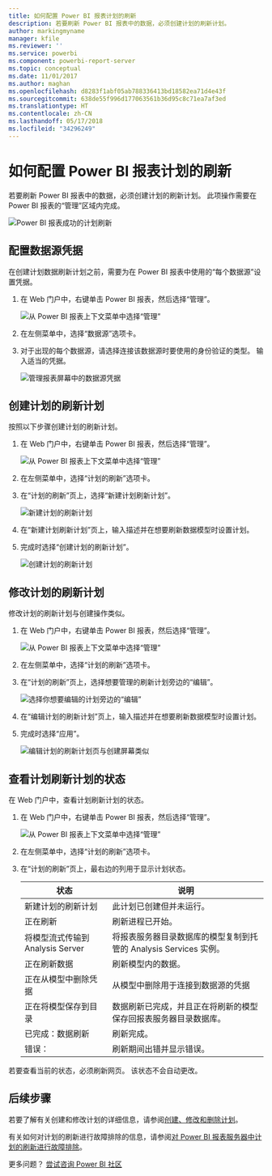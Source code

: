 ```yaml
---
title: 如何配置 Power BI 报表计划的刷新
description: 若要刷新 Power BI 报表中的数据，必须创建计划的刷新计划。
author: markingmyname
manager: kfile
ms.reviewer: ''
ms.service: powerbi
ms.component: powerbi-report-server
ms.topic: conceptual
ms.date: 11/01/2017
ms.author: maghan
ms.openlocfilehash: d8283f1abf05ab788336413bd18582ea71d4e43f
ms.sourcegitcommit: 638de55f996d177063561b36d95c8c71ea7af3ed
ms.translationtype: HT
ms.contentlocale: zh-CN
ms.lasthandoff: 05/17/2018
ms.locfileid: "34296249"
---
```

# <a name="how-to-configure-power-bi-report-scheduled-refresh"></a>如何配置 Power BI 报表计划的刷新
若要刷新 Power BI 报表中的数据，必须创建计划的刷新计划。 此项操作需要在 Power BI 报表的“管理”区域内完成。

![Power BI 报表成功的计划刷新](media/configure-scheduled-refresh/scheduled-refresh-success.png)

## <a name="configure-data-source-credentials"></a>配置数据源凭据
在创建计划数据刷新计划之前，需要为在 Power BI 报表中使用的“每个数据源”设置凭据。

1. 在 Web 门户中，右键单击 Power BI 报表，然后选择“管理”。
   
    ![从 Power BI 报表上下文菜单中选择“管理”](media/configure-scheduled-refresh/manage-power-bi-report.png)
2. 在左侧菜单中，选择“数据源”选项卡。
3. 对于出现的每个数据源，请选择连接该数据源时要使用的身份验证的类型。 输入适当的凭据。
   
    ![管理报表屏幕中的数据源凭据](media/configure-scheduled-refresh/data-source-credentials.png)

## <a name="creating-a-schedule-refresh-plan"></a>创建计划的刷新计划
按照以下步骤创建计划的刷新计划。

1. 在 Web 门户中，右键单击 Power BI 报表，然后选择“管理”。
   
    ![从 Power BI 报表上下文菜单中选择“管理”](media/configure-scheduled-refresh/manage-power-bi-report.png)
2. 在左侧菜单中，选择“计划的刷新”选项卡。
3. 在“计划的刷新”页上，选择“新建计划刷新计划”。
   
    ![新建计划的刷新计划](media/configure-scheduled-refresh/new-scheduled-refresh-plan.png)
4. 在“新建计划刷新计划”页上，输入描述并在想要刷新数据模型时设置计划。
5. 完成时选择“创建计划的刷新计划”。
   
    ![创建计划的刷新计划](media/configure-scheduled-refresh/create-scheduled-refresh-plan.png)

## <a name="modifying-a-schedule-refresh-plan"></a>修改计划的刷新计划
修改计划的刷新计划与创建操作类似。

1. 在 Web 门户中，右键单击 Power BI 报表，然后选择“管理”。
   
    ![从 Power BI 报表上下文菜单中选择“管理”](media/configure-scheduled-refresh/manage-power-bi-report.png)
2. 在左侧菜单中，选择“计划的刷新”选项卡。
3. 在“计划的刷新”页上，选择想要管理的刷新计划旁边的“编辑”。
   
    ![选择你想要编辑的计划旁边的“编辑”](media/configure-scheduled-refresh/edit-scheduled-refresh-plan.png)
4. 在“编辑计划的刷新计划”页上，输入描述并在想要刷新数据模型时设置计划。
5. 完成时选择“应用”。
   
    ![编辑计划的刷新计划页与创建屏幕类似](media/configure-scheduled-refresh/edit-scheduled-refresh-plan-page.png)

## <a name="viewing-the-status-of-schedule-refresh-plan"></a>查看计划刷新计划的状态
在 Web 门户中，查看计划刷新计划的状态。

1. 在 Web 门户中，右键单击 Power BI 报表，然后选择“管理”。
   
    ![从 Power BI 报表上下文菜单中选择“管理”](media/configure-scheduled-refresh/manage-power-bi-report.png)
2. 在左侧菜单中，选择“计划的刷新”选项卡。
3. 在“计划的刷新”页上，最右边的列用于显示计划状态。
   
   | **状态** | **说明** |
   | --- | --- |
   | 新建计划的刷新计划 |此计划已创建但并未运行。 |
   | 正在刷新 |刷新进程已开始。 |
   | 将模型流式传输到 Analysis Server |将报表服务器目录数据库的模型复制到托管的 Analysis Services 实例。 |
   | 正在刷新数据 |刷新模型内的数据。 |
   | 正在从模型中删除凭据 |从模型中删除用于连接到数据源的凭据 |
   | 正在将模型保存到目录 |数据刷新已完成，并且正在将刷新的模型保存回报表服务器目录数据库。 |
   | 已完成：数据刷新 |刷新完成。 |
   | 错误： |刷新期间出错并显示错误。 |

若要查看当前的状态，必须刷新网页。 该状态不会自动更改。

## <a name="next-steps"></a>后续步骤
若要了解有关创建和修改计划的详细信息，请参阅[创建、修改和删除计划](https://docs.microsoft.com/sql/reporting-services/subscriptions/create-modify-and-delete-schedules)。

有关如何对计划的刷新进行故障排除的信息，请参阅[对 Power BI 报表服务器中计划的刷新进行故障排除](scheduled-refresh-troubleshoot.md)。

更多问题？ [尝试咨询 Power BI 社区](https://community.powerbi.com/)

